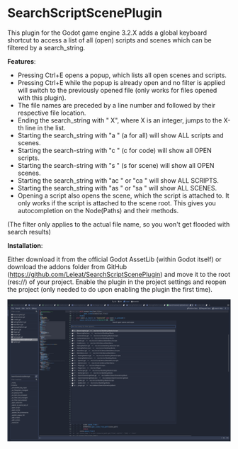 # SearchScriptScenePlugin

This plugin for the Godot game engine 3.2.X adds a global keyboard shortcut to access a list of all (open) scripts and scenes which can be filtered by a search_string.


**Features**:

- Pressing Ctrl+E opens a popup, which lists all open scenes and scripts.
- Pressing Ctrl+E while the popup is already open and no filter is applied will switch to the previously opened file (only works for files opened with this plugin).
- The file names are preceded by a line number and followed by their respective file location.
- Ending the search_string with \" X\", where X is an integer, jumps to the X-th line in the list.
- Starting the search_string with \"a \" (a for all) will show ALL scripts and scenes.
- Starting the search-string with \"c \" (c for code) will show all OPEN scripts.
- Starting the search-string with \"s \" (s for scene) will show all OPEN scenes.
- Starting the search_string with \"ac \" or \"ca \" will show ALL SCRIPTS.
- Starting the search_string with \"as \" or \"sa \" will show ALL SCENES.
- Opening a script also opens the scene, which the script is attached to. It only works if the script is attached to the scene root. This gives you autocompletion on the Node(Paths) and their methods.

(The filter only applies to the actual file name, so you won't get flooded with search results)


**Installation**:

Either download it from the official Godot AssetLib (within Godot itself) or download the addons folder from GitHub (https://github.com/Leleat/SearchScriptScenePlugin) and move it to the root (res://) of your project. Enable the plugin in the project settings and reopen the project (only needed to do upon enabling the plugin the first time).

![Preview](screenshot_preview.png)
